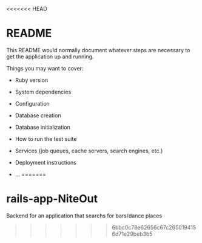 <<<<<<< HEAD
# README

This README would normally document whatever steps are necessary to get the
application up and running.

Things you may want to cover:

* Ruby version

* System dependencies

* Configuration

* Database creation

* Database initialization

* How to run the test suite

* Services (job queues, cache servers, search engines, etc.)

* Deployment instructions

* ...
=======
# rails-app-NiteOut
Backend for an application that searchs for bars/dance places
>>>>>>> 6bbc0c78e62656c67c2650194156d71e29beb3b5
